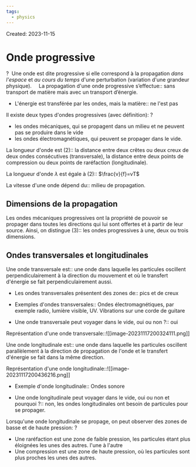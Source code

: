 ```yaml
---
tags:
  - physics
---
```

Created: 2023-11-15

# Onde progressive
?
 Une onde est dite progressive si elle correspond à la propagation _dans l'espace_ et _au cours du temps_ d'une perturbation (variation d'une grandeur physique).
 <!--SR:!2023-11-29,1,147-->
 
La propagation d'une onde progressive s’effectue:: sans transport de matière mais avec un transport d’énergie.
<!--SR:!2023-12-30,14,180-->


- L'énergie est transférée par les ondes, mais la matière:: ne l'est pas
<!--SR:!2024-01-25,40,250-->

Il existe deux types d'ondes progressives (avec définition):
?
- les ondes mécaniques, qui se propagent dans un milieu et ne peuvent pas se produire dans le vide
- les ondes électromagnétiques, qui peuvent se propager dans le vide.
<!--SR:!2024-01-16,28,207-->

La longueur d'onde est (2):: la distance entre deux crêtes ou deux creux de deux ondes consécutives (transversale), la distance entre deux points de compression ou deux points de raréfaction (longitudinale).
<!--SR:!2024-01-01,19,218-->

La longueur d'onde $\lambda$ est égale à (2):: $\frac{v}{f}=vT$
<!--SR:!2023-12-30,27,250-->

La vitesse d'une onde dépend du:: milieu de propagation.
<!--SR:!2024-01-04,20,238-->

## Dimensions de la propagation
Les ondes mécaniques progressives ont la propriété de pouvoir se propager dans toutes les directions qui lui sont offertes et à partir de leur source. Ainsi, on distingue (3):: les ondes progressives à une, deux ou trois dimensions.
<!--SR:!2024-01-23,38,250-->

## Ondes transversales et longitudinales
Une onde transversale est:: une onde dans laquelle les particules oscillent perpendiculairement à la direction du mouvement et où le transfert d'énergie se fait perpendiculairement aussi.
<!--SR:!2023-12-25,6,130-->
- Les ondes transversales présentent des zones de:: pics et de creux
<!--SR:!2024-01-09,29,230-->
- Exemples d'ondes transversales:: Ondes électromagnétiques, par exemple radio, lumière visible, UV. Vibrations sur une corde de guitare
<!--SR:!2023-12-22,20,250-->
- Une onde transversale peut voyager dans le vide, oui ou non ?:: oui
<!--SR:!2024-02-10,52,267-->

Représentation d'une onde transversale::![[image-20231117200324111.png]]
<!--SR:!2023-12-23,21,250-->


Une onde longitudinale est:: une onde dans laquelle les particules oscillent parallèlement à la direction de propagation de l'onde et le transfert d'énergie se fait dans la même direction.
<!--SR:!2023-12-28,17,210-->

Représentation d'une onde longitudinale::![[image-20231117200436216.png]]
<!--SR:!2023-12-24,19,230-->

- Exemple d'onde longitudinale:: Ondes sonore
<!--SR:!2023-12-29,23,247-->
- Une onde longitudinale peut voyager dans le vide, oui ou non et pourquoi ?:: non, les ondes longitudinales ont besoin de particules pour se propager.
<!--SR:!2024-01-16,36,247-->

Lorsqu'une onde longitudinale se propage, on peut observer des zones de basse et de haute pression:
?
- Une raréfaction est une zone de faible pression, les particules étant plus éloignées les unes des autres. l'une à l'autre
- Une compression est une zone de haute pression, où les particules sont plus proches les unes des autres.
<!--SR:!2024-01-10,31,247-->

